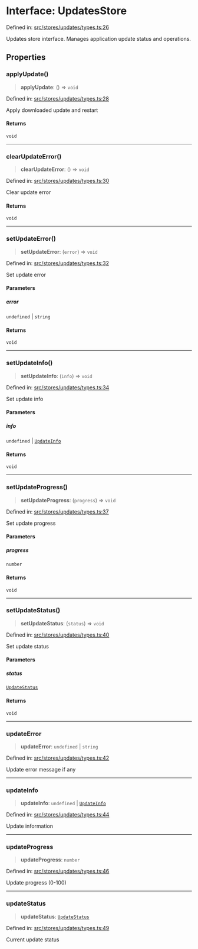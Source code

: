 # Interface: UpdatesStore

Defined in: [src/stores/updates/types.ts:26](https://github.com/Nick2bad4u/Uptime-Watcher/blob/3cce0c3b352c8390536ca3c7399ece50a05faf18/src/stores/updates/types.ts#L26)

Updates store interface.
Manages application update status and operations.

## Properties

### applyUpdate()

> **applyUpdate**: () => `void`

Defined in: [src/stores/updates/types.ts:28](https://github.com/Nick2bad4u/Uptime-Watcher/blob/3cce0c3b352c8390536ca3c7399ece50a05faf18/src/stores/updates/types.ts#L28)

Apply downloaded update and restart

#### Returns

`void`

***

### clearUpdateError()

> **clearUpdateError**: () => `void`

Defined in: [src/stores/updates/types.ts:30](https://github.com/Nick2bad4u/Uptime-Watcher/blob/3cce0c3b352c8390536ca3c7399ece50a05faf18/src/stores/updates/types.ts#L30)

Clear update error

#### Returns

`void`

***

### setUpdateError()

> **setUpdateError**: (`error`) => `void`

Defined in: [src/stores/updates/types.ts:32](https://github.com/Nick2bad4u/Uptime-Watcher/blob/3cce0c3b352c8390536ca3c7399ece50a05faf18/src/stores/updates/types.ts#L32)

Set update error

#### Parameters

##### error

`undefined` | `string`

#### Returns

`void`

***

### setUpdateInfo()

> **setUpdateInfo**: (`info`) => `void`

Defined in: [src/stores/updates/types.ts:34](https://github.com/Nick2bad4u/Uptime-Watcher/blob/3cce0c3b352c8390536ca3c7399ece50a05faf18/src/stores/updates/types.ts#L34)

Set update info

#### Parameters

##### info

`undefined` | [`UpdateInfo`](UpdateInfo.md)

#### Returns

`void`

***

### setUpdateProgress()

> **setUpdateProgress**: (`progress`) => `void`

Defined in: [src/stores/updates/types.ts:37](https://github.com/Nick2bad4u/Uptime-Watcher/blob/3cce0c3b352c8390536ca3c7399ece50a05faf18/src/stores/updates/types.ts#L37)

Set update progress

#### Parameters

##### progress

`number`

#### Returns

`void`

***

### setUpdateStatus()

> **setUpdateStatus**: (`status`) => `void`

Defined in: [src/stores/updates/types.ts:40](https://github.com/Nick2bad4u/Uptime-Watcher/blob/3cce0c3b352c8390536ca3c7399ece50a05faf18/src/stores/updates/types.ts#L40)

Set update status

#### Parameters

##### status

[`UpdateStatus`](../../../types/type-aliases/UpdateStatus.md)

#### Returns

`void`

***

### updateError

> **updateError**: `undefined` \| `string`

Defined in: [src/stores/updates/types.ts:42](https://github.com/Nick2bad4u/Uptime-Watcher/blob/3cce0c3b352c8390536ca3c7399ece50a05faf18/src/stores/updates/types.ts#L42)

Update error message if any

***

### updateInfo

> **updateInfo**: `undefined` \| [`UpdateInfo`](UpdateInfo.md)

Defined in: [src/stores/updates/types.ts:44](https://github.com/Nick2bad4u/Uptime-Watcher/blob/3cce0c3b352c8390536ca3c7399ece50a05faf18/src/stores/updates/types.ts#L44)

Update information

***

### updateProgress

> **updateProgress**: `number`

Defined in: [src/stores/updates/types.ts:46](https://github.com/Nick2bad4u/Uptime-Watcher/blob/3cce0c3b352c8390536ca3c7399ece50a05faf18/src/stores/updates/types.ts#L46)

Update progress (0-100)

***

### updateStatus

> **updateStatus**: [`UpdateStatus`](../../../types/type-aliases/UpdateStatus.md)

Defined in: [src/stores/updates/types.ts:49](https://github.com/Nick2bad4u/Uptime-Watcher/blob/3cce0c3b352c8390536ca3c7399ece50a05faf18/src/stores/updates/types.ts#L49)

Current update status

